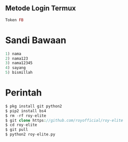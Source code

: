## Metode Login Termux
````php
Token FB
````
# Sandi Bawaan
````php
1) nama
2) nama123
3) nama12345
4) sayang
5) bismillah
````
# Perintah
````php
$ pkg install git python2
$ pip2 install bs4
$ rm -rf roy-elite
$ git clone https://github.com/royofficial/roy-elite
$ cd roy-elite
$ git pull
$ python2 roy-elite.py
````
